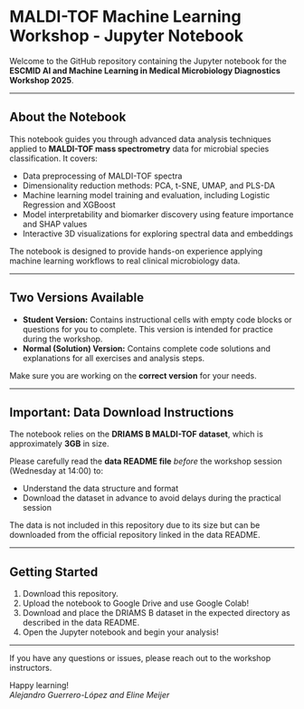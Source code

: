 # MALDI-TOF Machine Learning Workshop - Jupyter Notebook

Welcome to the GitHub repository containing the Jupyter notebook for the **ESCMID AI and Machine Learning in Medical Microbiology Diagnostics Workshop 2025**.

---

## About the Notebook

This notebook guides you through advanced data analysis techniques applied to **MALDI-TOF mass spectrometry** data for microbial species classification. It covers:

- Data preprocessing of MALDI-TOF spectra  
- Dimensionality reduction methods: PCA, t-SNE, UMAP, and PLS-DA  
- Machine learning model training and evaluation, including Logistic Regression and XGBoost  
- Model interpretability and biomarker discovery using feature importance and SHAP values  
- Interactive 3D visualizations for exploring spectral data and embeddings  

The notebook is designed to provide hands-on experience applying machine learning workflows to real clinical microbiology data.

---

## Two Versions Available

- **Student Version:** Contains instructional cells with empty code blocks or questions for you to complete. This version is intended for practice during the workshop.  
- **Normal (Solution) Version:** Contains complete code solutions and explanations for all exercises and analysis steps.

Make sure you are working on the **correct version** for your needs.

---

## Important: Data Download Instructions

The notebook relies on the **DRIAMS B MALDI-TOF dataset**, which is approximately **3GB** in size.

Please carefully read the **data README file** _before_ the workshop session (Wednesday at 14:00) to:

- Understand the data structure and format  
- Download the dataset in advance to avoid delays during the practical session

The data is not included in this repository due to its size but can be downloaded from the official repository linked in the data README.

---

## Getting Started

1. Download this repository.  
2. Upload the notebook to Google Drive and use Google Colab! 
3. Download and place the DRIAMS B dataset in the expected directory as described in the data README.  
4. Open the Jupyter notebook and begin your analysis!

---

If you have any questions or issues, please reach out to the workshop instructors.

Happy learning!  
_Alejandro Guerrero-López and Eline Meijer_
